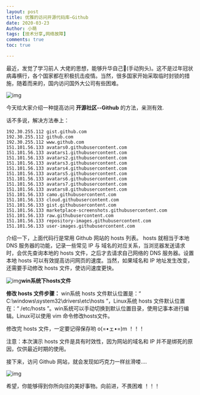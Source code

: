 ```yaml
---
layout: post
title: 优雅的访问开源代码库–Github
date: 2020-03-23
Author: 小萌 
tags: [技术分享,网络故障]
comments: true
toc: true

---
```


最近，发觉了学习前人 大佬的思想，能够升华自己🐶(手动狗头)。这不是过年冠状病毒横行，各个国家都在积极抗击疫情。当然，很多国家开始采取临时封锁的措施，随着而来的，国内访问国外大公司有些困难。

![img](https://blaclacloud.coding.net/p/tcshare/d/tcsharea/git/raw/master/image/images/11.jpg)

今天给大家介绍一种提高访问 **开源社区--Github** 的方法，亲测有效.



话不多说，解决方法奉上：

```
192.30.255.112 gist.github.com
192.30.255.112 github.com
192.30.255.112 www.github.com
151.101.56.133 avatars0.githubusercontent.com
151.101.56.133 avatars1.githubusercontent.com
151.101.56.133 avatars2.githubusercontent.com
151.101.56.133 avatars3.githubusercontent.com
151.101.56.133 avatars4.githubusercontent.com
151.101.56.133 avatars5.githubusercontent.com
151.101.56.133 avatars6.githubusercontent.com
151.101.56.133 avatars7.githubusercontent.com
151.101.56.133 avatars8.githubusercontent.com
151.101.56.133 camo.githubusercontent.com
151.101.56.133 cloud.githubusercontent.com
151.101.56.133 gist.githubusercontent.com
151.101.56.133 marketplace-screenshots.githubusercontent.com
151.101.56.133 raw.githubusercontent.com
151.101.56.133 repository-images.githubusercontent.com
151.101.56.133 user-images.githubusercontent.com
```

介绍一下，上面代码行是常用 Github 网站的 hosts 列表。 hosts 就相当于本地 DNS 服务器的功能，记录一些常见 IP 与 域名的对应关系，当浏览器发送请求时，会优先查询本地的 hosts 文件，之后才去请求自己网络的 DNS 服务器。设置本地 hosts 可以有效提高访问网页的速度。当然，如果域名和 IP 地址发生改变，还需要手动修改 hosts 文件，使访问速度更快。

![img](https://blaclacloud.coding.net/p/tcshare/d/tcsharea/git/raw/master/image/0322/0323.png)**win系统下hosts文件**

**修改 hosts 文件步骤：**
win系统 hosts 文件默认位置是：“ C:\windows\system32\drivers\etc\hosts ”，Linux系统 hosts 文件默认位置在：“ /etc/hosts ”。win系统可以手动切换到默认位置目录，使用记事本进行编辑。Linux可以使用 vim 命令修改hosts文件。

修改完 hosts 文件，一定要记得保存哟 o(=•ェ•=)m ！！！

注意：本次演示 hosts 文件是具有时效性，因为网站的域名和 IP 并不是绑死的原因，仅供最近时期的使用。

接下来，访问 Github 网站，就会发现如巧克力一样丝滑喽....

![img](https://blaclacloud.coding.net/p/tcshare/d/tcsharea/git/raw/master/image/images/35.jpg)

希望，你能够得到你所向往的美好事物。向前进，不畏困难 ！！！